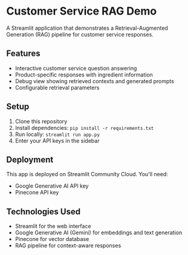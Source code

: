 # Customer Service RAG Demo

A Streamlit application that demonstrates a Retrieval-Augmented Generation (RAG) pipeline for customer service responses.

## Features

- Interactive customer service question answering
- Product-specific responses with ingredient information
- Debug view showing retrieved contexts and generated prompts
- Configurable retrieval parameters

## Setup

1. Clone this repository
2. Install dependencies: `pip install -r requirements.txt`
3. Run locally: `streamlit run app.py`
4. Enter your API keys in the sidebar

## Deployment

This app is deployed on Streamlit Community Cloud. You'll need:
- Google Generative AI API key
- Pinecone API key

## Technologies Used

- Streamlit for the web interface
- Google Generative AI (Gemini) for embeddings and text generation
- Pinecone for vector database
- RAG pipeline for context-aware responses
